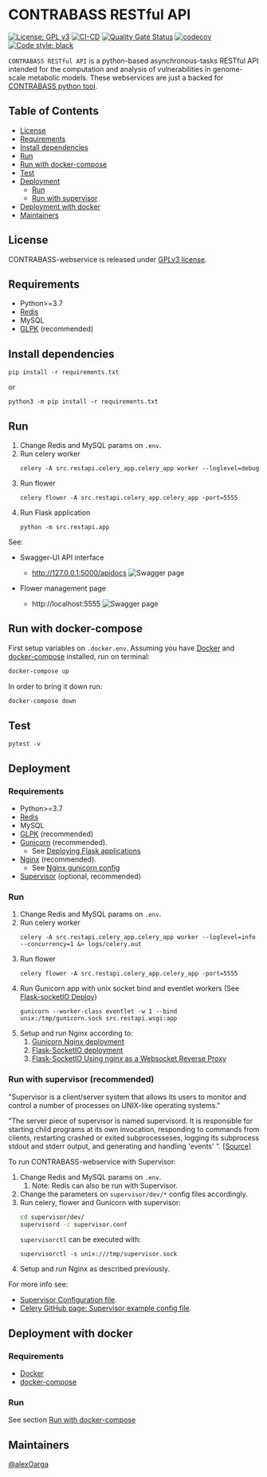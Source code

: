 
# CONTRABASS RESTful API

[![License: GPL v3](https://img.shields.io/badge/License-GPLv3-blue.svg)](https://www.gnu.org/licenses/gpl-3.0) 
[![CI-CD](https://github.com/openCONTRABASS/CONTRABASS-webservice/actions/workflows/main.yml/badge.svg)](https://github.com/openCONTRABASS/CONTRABASS-webservice/actions/workflows/main.yml)
[![Quality Gate Status](https://sonarcloud.io/api/project_badges/measure?project=openCONTRABASS_CONTRABASS-webservice&metric=alert_status)](https://sonarcloud.io/summary/new_code?id=openCONTRABASS_CONTRABASS-webservice)
[![codecov](https://codecov.io/gh/openCONTRABASS/CONTRABASS-webservice/branch/main/graph/badge.svg?token=T1S7E99XJJ)](https://codecov.io/gh/openCONTRABASS/CONTRABASS-webservice)
[![Code style: black](https://img.shields.io/badge/code%20style-black-000000.svg)](https://github.com/psf/black) 

```CONTRABASS RESTful API``` is a python-based asynchronous-tasks RESTful API intended for the computation and analysis of vulnerabilities in genome-scale metabolic models. These webservices are just a backed for [CONTRABASS python tool](https://github.com/openCONTRABASS/CONTRABASS). 

## Table of Contents
- [License](#license)
- [Requirements](#requirements)
- [Install dependencies](#install-dependencies)
- [Run](#run)
- [Run with docker-compose](#Run-with-docker-compose)
- [Test](#test)
- [Deployment](#deployment)
  - [Run](#run-1)
  - [Run with supervisor](#run-with-supervisor-(recommended))
- [Deployment with docker](#deployment-with-docker)
- [Maintainers](#maintainers)


## License

CONTRABASS-webservice is released under [GPLv3 license](LICENSE).

## Requirements
- Python>=3.7
- [Redis](https://redis.io/)
- MySQL
- [GLPK](https://www.gnu.org/software/glpk/) (recommended)

## Install dependencies
```
pip install -r requirements.txt
```
or
```
python3 -m pip install -r requirements.txt
```
## Run
1. Change Redis and MySQL params on ```.env```.
2. Run celery worker
    ```
    celery -A src.restapi.celery_app.celery_app worker --loglevel=debug
    ```
3. Run flower
   ```
   celery flower -A src.restapi.celery_app.celery_app -port=5555
   ```
4. Run Flask application
   ```
   python -m src.restapi.app
   ```

See:
- Swagger-UI API interface
  - http://127.0.0.1:5000/apidocs
  ![Swagger page](docs/img/swagger.png)

- Flower management page
  - http://localhost:5555
  ![Swagger page](docs/img/flower.png)

## Run with docker-compose

First setup variables on ```.docker.env```.
Assuming you have [Docker](https://docs.docker.com/install/) and [docker-compose](https://docs.docker.com/compose/install/) installed, run on terminal:
```bash
docker-compose up
```

In order to bring it down run:
```bash
docker-compose down
```



## Test

```
pytest -v
```

## Deployment

### Requirements

- Python>=3.7
- [Redis](https://redis.io/)
- MySQL
- [GLPK](https://www.gnu.org/software/glpk/) (recommended)
- [Gunicorn](https://docs.gunicorn.org/en/latest/index.html) (recommended). 
  - See [Deploying Flask applications](https://flask.palletsprojects.com/en/2.0.x/deploying/index.html)
- [Nginx](https://nginx.org/en/) (recommended). 
  - See [Nginx gunicorn config](https://docs.gunicorn.org/en/latest/deploy.html) 
- [Supervisor](http://supervisord.org/) (optional, recommended)

### Run
1. Change Redis and MySQL params on ```.env```.
2. Run celery worker
    ```
    celery -A src.restapi.celery_app.celery_app worker --loglevel=info --concurrency=1 &> logs/celery.out
    ```
3. Run flower
   ```
   celery flower -A src.restapi.celery_app.celery_app -port=5555
   ```
4. Run Gunicorn app with unix socket bind and eventlet workers (See [Flask-socketIO Deploy](https://flask-socketio.readthedocs.io/en/latest/deployment.html#gunicorn-web-server))
   ```
   gunicorn --worker-class eventlet -w 1 --bind unix:/tmp/gunicorn.sock src.restapi.wsgi:app
   ```
5. Setup and run Nginx according to:
   1. [Gunicorn Nginx deployment](https://docs.gunicorn.org/en/latest/deploy.html)
   2. [Flask-SocketIO deployment](https://flask-socketio.readthedocs.io/en/latest/deployment.html#using-nginx-as-a-websocket-reverse-proxy)
   3. [Flask-SocketIO Using nginx as a Websocket Reverse Proxy](https://flask-socketio.readthedocs.io/en/latest/deployment.html#using-nginx-as-a-websocket-reverse-proxy)
   
### Run with supervisor (recommended)
"Supervisor is a client/server system that allows its users to monitor and control a number of processes on UNIX-like operating systems."

"The server piece of supervisor is named supervisord. It is responsible for starting child programs at its own invocation, responding to commands from clients, restarting crashed or exited subprocesseses, logging its subprocess stdout and stderr output, and generating and handling 'events' ". [[Source]](http://supervisord.org/introduction.html#supervisor-components)

To run CONTRABASS-webservice with Supervisor:

1. Change Redis and MySQL params on ```.env```. 
   1. Note: Redis can also be run with Supervisor. 
2. Change the parameters on ```supervisor/dev/*``` config files accordingly.
3. Run celery, flower and Gunicorn with supervisor:
   ```bash
   cd supervisor/dev/
   supervisord -c supervisor.conf
   ```
   ```supervisorctl``` can be executed with:
   ```
   supervisorctl -s unix:///tmp/supervisor.sock
   ```
4. Setup and run Nginx as described previously.

For more info see:
- [Supervisor Configuration file](http://supervisord.org/configuration.html).
- [Celery GitHub page: Supervisor example config file](https://github.com/celery/celery/tree/master/extra/supervisord/).
   

## Deployment with docker

### Requirements
- [Docker](https://docs.docker.com/install/)
- [docker-compose](https://docs.docker.com/compose/install/)

### Run
See section [Run with docker-compose](#run-with-docker-compose)

## Maintainers
[@alexOarga](https://github.com/alexOarga)

